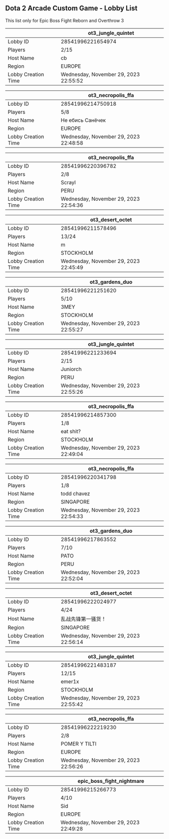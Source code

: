 ## Dota 2 Arcade Custom Game - Lobby List

This list only for Epic Boss Fight Reborn and Overthrow 3

|  | ot3_jungle_quintet |
| ------ | ------ |
| Lobby ID | 28541996221654974 |
| Players | 2/15 |
| Host Name | cb|fh99^ #have fun |
| Region | EUROPE |
| Lobby Creation Time | Wednesday, November 29, 2023 22:55:52 |


|  | ot3_necropolis_ffa |
| ------ | ------ |
| Lobby ID | 28541996214750918 |
| Players | 5/8 |
| Host Name | Не ебись Санёчек |
| Region | EUROPE |
| Lobby Creation Time | Wednesday, November 29, 2023 22:48:58 |


|  | ot3_necropolis_ffa |
| ------ | ------ |
| Lobby ID | 28541996220396782 |
| Players | 2/8 |
| Host Name | Scrayl |
| Region | PERU |
| Lobby Creation Time | Wednesday, November 29, 2023 22:54:36 |


|  | ot3_desert_octet |
| ------ | ------ |
| Lobby ID | 28541996211578496 |
| Players | 13/24 |
| Host Name | m |
| Region | STOCKHOLM |
| Lobby Creation Time | Wednesday, November 29, 2023 22:45:49 |


|  | ot3_gardens_duo |
| ------ | ------ |
| Lobby ID | 28541996221251620 |
| Players | 5/10 |
| Host Name | 3MEY |
| Region | STOCKHOLM |
| Lobby Creation Time | Wednesday, November 29, 2023 22:55:27 |


|  | ot3_jungle_quintet |
| ------ | ------ |
| Lobby ID | 28541996221233694 |
| Players | 2/15 |
| Host Name | Juniorch |
| Region | PERU |
| Lobby Creation Time | Wednesday, November 29, 2023 22:55:26 |


|  | ot3_necropolis_ffa |
| ------ | ------ |
| Lobby ID | 28541996214857300 |
| Players | 1/8 |
| Host Name | eat shit? |
| Region | STOCKHOLM |
| Lobby Creation Time | Wednesday, November 29, 2023 22:49:04 |


|  | ot3_necropolis_ffa |
| ------ | ------ |
| Lobby ID | 28541996220341798 |
| Players | 1/8 |
| Host Name | todd chavez |
| Region | SINGAPORE |
| Lobby Creation Time | Wednesday, November 29, 2023 22:54:33 |


|  | ot3_gardens_duo |
| ------ | ------ |
| Lobby ID | 28541996217863552 |
| Players | 7/10 |
| Host Name | PATO |
| Region | PERU |
| Lobby Creation Time | Wednesday, November 29, 2023 22:52:04 |


|  | ot3_desert_octet |
| ------ | ------ |
| Lobby ID | 28541996222024977 |
| Players | 4/24 |
| Host Name | 乱战先锋第一骚货！ |
| Region | SINGAPORE |
| Lobby Creation Time | Wednesday, November 29, 2023 22:56:14 |


|  | ot3_jungle_quintet |
| ------ | ------ |
| Lobby ID | 28541996221483187 |
| Players | 12/15 |
| Host Name | emer1x |
| Region | STOCKHOLM |
| Lobby Creation Time | Wednesday, November 29, 2023 22:55:42 |


|  | ot3_necropolis_ffa |
| ------ | ------ |
| Lobby ID | 28541996222219230 |
| Players | 2/8 |
| Host Name | POMER Y TILTI |
| Region | EUROPE |
| Lobby Creation Time | Wednesday, November 29, 2023 22:56:26 |


|  | epic_boss_fight_nightmare |
| ------ | ------ |
| Lobby ID | 28541996215266773 |
| Players | 4/10 |
| Host Name | Sid |
| Region | EUROPE |
| Lobby Creation Time | Wednesday, November 29, 2023 22:49:28 |


